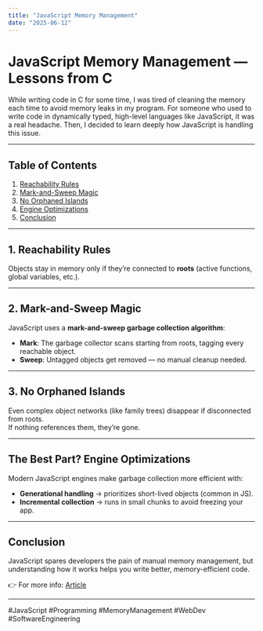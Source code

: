 ```yaml
---
title: "JavaScript Memory Management"
date: "2025-06-12"
---
```


# JavaScript Memory Management — Lessons from C

While writing code in C for some time, I was tired of cleaning the memory each time to avoid memory leaks in my program. For someone who used to write code in dynamically typed, high-level languages like JavaScript, it was a real headache. Then, I decided to learn deeply how JavaScript is handling this issue.

---

## Table of Contents
1. [Reachability Rules](#1-reachability-rules)  
2. [Mark-and-Sweep Magic](#2-mark-and-sweep-magic)  
3. [No Orphaned Islands](#3-no-orphaned-islands)  
4. [Engine Optimizations](#the-best-part-engine-optimizations)  
5. [Conclusion](#conclusion)  

---

## 1. Reachability Rules
Objects stay in memory only if they’re connected to **roots** (active functions, global variables, etc.).

---

## 2. Mark-and-Sweep Magic
JavaScript uses a **mark-and-sweep garbage collection algorithm**:  

- **Mark**: The garbage collector scans starting from roots, tagging every reachable object.  
- **Sweep**: Untagged objects get removed — no manual cleanup needed.  

---

## 3. No Orphaned Islands
Even complex object networks (like family trees) disappear if disconnected from roots.  
If nothing references them, they’re gone.

---

## The Best Part? Engine Optimizations
Modern JavaScript engines make garbage collection more efficient with:  

- **Generational handling** → prioritizes short-lived objects (common in JS).  
- **Incremental collection** → runs in small chunks to avoid freezing your app.  

---

## Conclusion
JavaScript spares developers the pain of manual memory management, but understanding how it works helps you write better, memory-efficient code.  

👉 For more info: [Article](https://lnkd.in/d48ChU9M)

---

#JavaScript #Programming #MemoryManagement #WebDev #SoftwareEngineering
